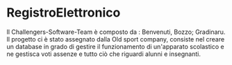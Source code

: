 # RegistroElettronico

Il Challengers-Software-Team è composto da : Benvenuti, Bozzo; Gradinaru.
Il progetto ci è stato assegnato dalla Old sport company, consiste nel creare un database in grado di gestire il funzionamento di un'apparato scolastico e ne gestisca voti assenze e tutto ciò che riguardi alunni e insegnanti.
